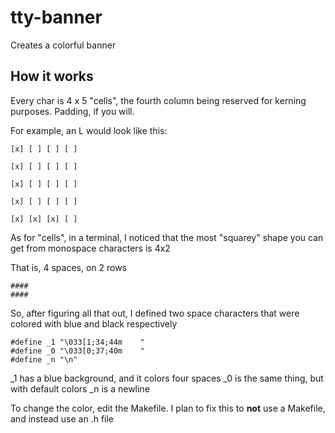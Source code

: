 # tty-banner

Creates a colorful banner

How it works
-
Every char is 4 x 5 "cells", the fourth column being reserved for kerning purposes. Padding, if you will.

For example, an L would look like this:

    [x] [ ] [ ] [ ]
    
    [x] [ ] [ ] [ ]
    
    [x] [ ] [ ] [ ]
    
    [x] [ ] [ ] [ ]
    
    [x] [x] [x] [ ]

As for "cells", in a terminal, I noticed that the most "squarey" shape you can get from monospace characters is 4x2

That is, 4 spaces, on 2 rows

    ####
    ####

So, after figuring all that out, I defined two space characters that were colored with blue and black respectively

    #define _1 "\033[1;34;44m    "
    #define _0 "\033[0;37;40m    "
    #define _n "\n"

_1 has a blue background, and it colors four spaces
_0 is the same thing, but with default colors
_n is a newline

To change the color, edit the Makefile. I plan to fix this to **not** use a Makefile, and instead use an .h file

